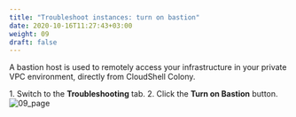 ```yaml
---
title: "Troubleshoot instances: turn on bastion"
date: 2020-10-16T11:27:43+03:00
weight: 09
draft: false
---
```

A bastion host is used to remotely access your infrastructure in your private VPC environment, directly from CloudShell Colony.

1\. Switch to the __Troubleshooting__ tab.
2\. Click the __Turn on Bastion__ button.
 ![09_page](/images/module2/09_page.png)
